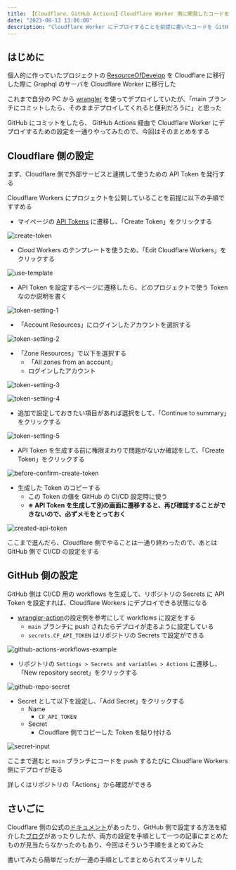 ```yaml
---
title: 【Cloudflare、GitHub Actions】Cloudflare Worker 用に開発したコードを GitHub Actions を使って CI/CD する
date: "2023-08-13 13:00:00"
description: "Cloudflare Worker にデプロイすることを前提に書いたコードを GitHub Actions で CI/CD するための設定をまとめる"
---
```


## はじめに

個人的に作っていたプロジェクトの [ResourceOfDevelop](https://rod.expfrom.me/) を Cloudflare に移行した際に Graphql のサーバを Cloudflare Worker に移行した

これまで自分の PC から [wrangler](https://github.com/cloudflare/workers-sdk) を使ってデプロイしていたが、「main ブランチにコミットしたら、そのままデプロイしてくれると便利だろうに」と思った

GitHub にコミットをしたら、 GitHub Actions 経由で Cloudflare Worker にデプロイするための設定を一通りやってみたので、今回はそのまとめをする

## Cloudflare 側の設定

まず、Cloudflare 側で外部サービスと連携して使うための API Token を発行する

Cloudflare Workers にプロジェクトを公開していることを前提に以下の手順ですすめる

- マイページの [API Tokens](https://dash.cloudflare.com/profile/api-tokens) に遷移し、「Create Token」をクリックする

![create-token](create-token.png)

- Cloud Workers のテンプレートを使うため、「Edit Cloudflare Workers」をクリックする

![use-template](use-template.png)

- API Token を設定するページに遷移したら、どのプロジェクトで使う Token なのか説明を書く

![token-setting-1](token-setting-1.png)

- 「Account Resources」にログインしたアカウントを選択する

![token-setting-2](token-setting-2.png)

- 「Zone Resources」で以下を選択する
  - 「All zones from an account」
  - ログインしたアカウント

![token-setting-3](token-setting-3.png)

![token-setting-4](token-setting-4.png)

- 追加で設定しておきたい項目があれば選択をして、「Continue to summary」をクリックする

![token-setting-5](token-setting-5.png)

- API Token を生成する前に権限まわりで問題がないか確認をして、「Create Token」をクリックする

![before-confirm-create-token](before-confirm-create-token.png)

- 生成した Token のコピーする
  - この Token の値を GitHub の CI/CD 設定時に使う
  - **※ API Token を生成して別の画面に遷移すると、再び確認することができないので、必ずメモをとっておく**

![created-api-token](created-api-token.png)

ここまで進んだら、Cloudflare 側でやることは一通り終わったので、あとは GitHub 側で CI/CD の設定をする

## GitHub 側の設定

GitHub 側は CI/CD 用の workflows を生成して、リポジトリの Secrets に API Token を設定すれば、Cloudflare Workers にデプロイできる状態になる

- [wrangler-action](https://github.com/cloudflare/wrangler-action#usage)の設定例を参考にして workflows に設定をする
  - `main` ブランチに push されたらデプロイが走るように設定している
  - `secrets.CF_API_TOKEN` はリポジトリの Secrets で設定ができる

![github-actions-workflows-example](github-actions-workflows-example.png)

- リポジトリの `Settings > Secrets and variables > Actions` に遷移し、「New repository secret」をクリックする

![github-repo-secret](github-repo-secret.png)

- Secret として以下を設定し、「Add Secret」をクリックする
  - Name
    - `CF_API_TOKEN`
  - Secret
    - Cloudflare 側でコピーした Token を貼り付ける

![secret-input](secret-input.png)

ここまで進むと `main` ブランチにコードを push するたびに Cloudflare Workers 側にデプロイが走る

詳しくはリポジトリの「Actions」から確認ができる

## さいごに

Cloudflare 側の公式の[ドキュメント](https://developers.cloudflare.com/fundamentals/api/get-started/create-token/)があったり、GitHub 側で設定する方法を紹介した[ブログ](https://rest-term.com/archives/3611/)があったりしたが、両方の設定を手順として一つの記事にまとめたものが見当たらなかったのもあり、今回はそういう手順をまとめてみた

書いてみたら簡単だったが一連の手順としてまとめられてスッキリした
